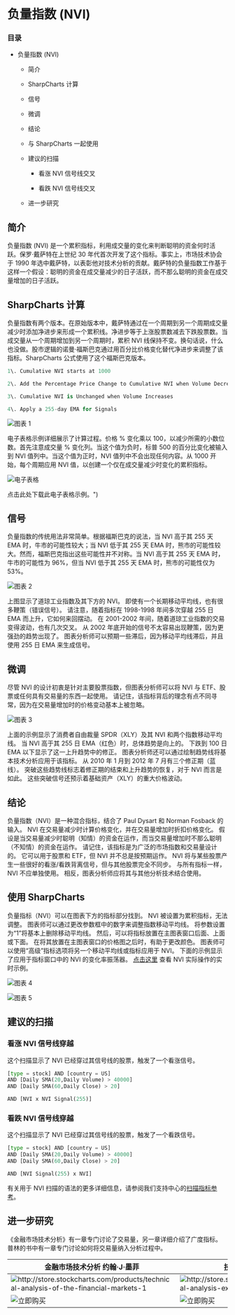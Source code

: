 # 负量指数 (NVI) 

### 目录

+   负量指数 (NVI)

    +   简介

    +   SharpCharts 计算

    +   信号

    +   微调

    +   结论

    +   与 SharpCharts 一起使用

    +   建议的扫描

        +   看涨 NVI 信号线交叉

        +   看跌 NVI 信号线交叉

    +   进一步研究

## 简介

负量指数 (NVI) 是一个累积指标，利用成交量的变化来判断聪明的资金何时活跃。保罗·戴萨特在上世纪 30 年代首次开发了这个指标。事实上，市场技术协会于 1990 年选中戴萨特，以表彰他对技术分析的贡献。戴萨特的负量指数工作基于这样一个假设：聪明的资金在成交量减少的日子活跃，而不那么聪明的资金在成交量增加的日子活跃。

## SharpCharts 计算

负量指数有两个版本。在原始版本中，戴萨特通过在一个周期到另一个周期成交量减少时添加净进步来形成一个累积线。净进步等于上涨股票数减去下跌股票数。当成交量从一个周期增加到另一个周期时，累积 NVI 线保持不变。换句话说，什么也没做。股市逻辑的诺曼·福斯巴克通过用百分比价格变化替代净进步来调整了该指标。SharpCharts 公式使用了这个福斯巴克版本。

```py
1\. Cumulative NVI starts at 1000

2\. Add the Percentage Price Change to Cumulative NVI when Volume Decreases

3\. Cumulative NVI is Unchanged when Volume Increases

4\. Apply a 255-day EMA for Signals

```

![图表 1](img/238223476ef072cf5e4e92a71a9a0e2f.jpg "图表 1")

电子表格示例详细展示了计算过程。价格 % 变化乘以 100，以减少所需的小数位数。首先注意成交量 % 变化列。当这个值为负时，标普 500 的百分比变化被输入到 NVI 值列中。当这个值为正时，NVI 值列中不会出现任何内容。从 1000 开始，每个周期应用 NVI 值，以创建一个仅在成交量减少时变化的累积指标。

![电子表格](img/acc79417edd2413ca3c1c8ace0799444.jpg "电子表格")

点击此处下载此电子表格示例。")

## 信号

负量指数的传统用法非常简单。根据福斯巴克的说法，当 NVI 高于其 255 天 EMA 时，牛市的可能性较大；当 NVI 低于其 255 天 EMA 时，熊市的可能性较大。然而，福斯巴克指出这些可能性并不对称。当 NVI 高于其 255 天 EMA 时，牛市的可能性为 96%，但当 NVI 低于其 255 天 EMA 时，熊市的可能性仅为 53%。

![图表 2](img/4833a4998bab69992af8c63237523aaa.jpg "图表 2")

上图显示了道琼工业指数及其下方的 NVI。 即使有一个长期移动平均线，也有很多鞭策（错误信号）。 请注意，随着指标在 1998-1998 年间多次穿越 255 日 EMA 而上升，它如何来回摆动。 在 2001-2002 年间，随着道琼工业指数的交易变得波动，也有几次交叉。 从 2002 年底开始的信号不太容易出现鞭策，因为更强劲的趋势出现了。 图表分析师可以预期一些滞后，因为移动平均线滞后，并且使用 255 日 EMA 来生成信号。

## 微调

尽管 NVI 的设计初衷是针对主要股票指数，但图表分析师可以将 NVI 与 ETF、股票或任何具有交易量的东西一起使用。 请记住，该指标背后的理念有点不同寻常，因为在交易量增加时的价格变动基本上被忽略。

![图表 3](img/85171c4dfffa56717a0f923f7534ff52.jpg "图表 3")

上面的示例显示了消费者自由裁量 SPDR（XLY）及其 NVI 和两个指数移动平均线。 当 NVI 高于其 255 日 EMA（红色）时，总体趋势是向上的。 下跌到 100 日 EMA 以下显示了这一上升趋势中的修正。 图表分析师还可以通过绘制趋势线将基本技术分析应用于该指标。 从 2010 年 1 月到 2012 年 7 月有三个修正期（蓝线）。 突破这些趋势线标志着修正期的结束和上升趋势的恢复，对于 NVI 而言是如此。 这些突破信号还预示着基础资产（XLY）的重大价格波动。

## 结论

负量指数（NVI）是一种混合指标，结合了 Paul Dysart 和 Norman Fosback 的输入。 NVI 在交易量减少时计算价格变化，并在交易量增加时折扣价格变化。 假设是当交易量减少时聪明（知情）的资金在运作，而当交易量增加时不那么聪明（不知情）的资金在运作。 请记住，该指标是为广泛的市场指数和交易量设计的。 它可以用于股票和 ETF，但 NVI 并不总是按预期运作。 NVI 将与某些股票产生一些很好的看涨/看跌背离信号，但与其他股票完全不同步。 与所有指标一样，NVI 不应单独使用。 相反，图表分析师应将其与其他分析技术结合使用。

## 使用 SharpCharts

负量指标（NVI）可以在图表下方的指标部分找到。 NVI 被设置为累积指标，无法调整。 图表师可以通过更改参数框中的数字来调整指数移动平均线。 将参数设置为“1”将基本上删除移动平均线。 然后，可以将指标放置在主图表窗口后面、上面或下面。 在将其放置在主图表窗口的价格图之后时，有助于更改颜色。 图表师可以使用“高级”指标选项将另一个移动平均线或指标应用于 NVI。 下面的示例显示了应用于指标窗口中的 NVI 的变化率振荡器。 [点击这里](http://stockcharts.com/h-sc/ui?s=$COMPQ&p=D&yr=0&mn=8&dy=0&id=p79189698479&a=276034932 "http://stockcharts.com/h-sc/ui?s=$COMPQ&p=D&yr=0&mn=8&dy=0&id=p79189698479&a=276034932") 查看 NVI 实际操作的实时示例。

![图表 4](img/326a01cc2a8fe6ea2a16c7072c4c23fc.jpg "图表 4")

![图表 5](img/c49327ad7e2fe1489c514c9108f956f8.jpg "图表 5")

## 建议的扫描

### 看涨 NVI 信号线穿越

这个扫描显示了 NVI 已经穿过其信号线的股票，触发了一个看涨信号。

```py
[type = stock] AND [country = US] 
AND [Daily SMA(20,Daily Volume) > 40000] 
AND [Daily SMA(60,Daily Close) > 20] 

AND [NVI x NVI Signal(255)]

```

### 看跌 NVI 信号线穿越

这个扫描显示了 NVI 已经穿过其信号线的股票，触发了一个看跌信号。

```py
[type = stock] AND [country = US] 
AND [Daily SMA(20,Daily Volume) > 40000] 
AND [Daily SMA(60,Daily Close) > 20] 

AND [NVI Signal(255) x NVI]
```

有关用于 NVI 扫描的语法的更多详细信息，请参阅我们支持中心的[扫描指标参考](http://stockcharts.com/docs/doku.php?id=scans:indicators#negative_volume_index "http://stockcharts.com/docs/doku.php?id=scans:indicators#negative_volume_index")。

## 进一步研究

《金融市场技术分析》有一章专门讨论了交易量，另一章详细介绍了广度指标。 普林的书中有一章专门讨论如何将交易量纳入分析过程中。

| **金融市场技术分析** 约翰·J·墨菲 | **技术分析解密** 马丁·普林 |
| --- | --- |
| ![](http://store.stockcharts.com/products/technical-analysis-of-the-financial-markets-1 "http://store.stockcharts.com/products/technical-analysis-of-the-financial-markets-1") | ![](http://store.stockcharts.com/products/technical-analysis-explained-4th-edition "http://store.stockcharts.com/products/technical-analysis-explained-4th-edition") |
| ![立即购买](http://store.stockcharts.com/products/technical-analysis-of-the-financial-markets-1 "http://store.stockcharts.com/products/technical-analysis-of-the-financial-markets-1") | ![立即购买](http://store.stockcharts.com/products/technical-analysis-explained-4th-edition "http://store.stockcharts.com/products/technical-analysis-explained-4th-edition") |
